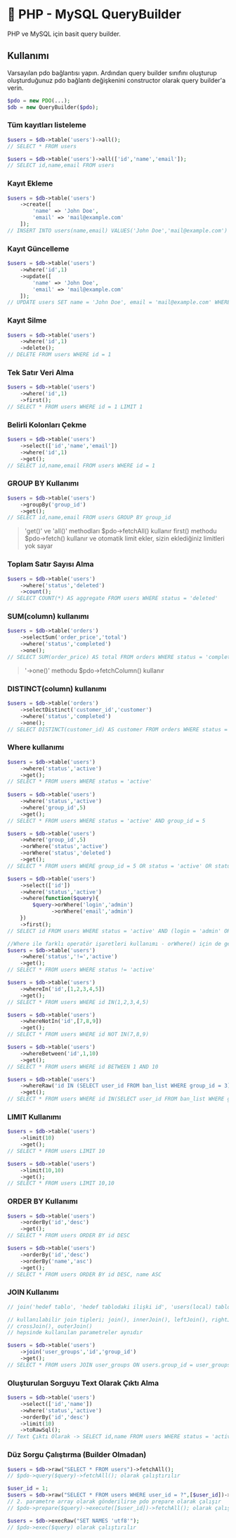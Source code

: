 # 🔧 PHP - MySQL QueryBuilder

PHP ve MySQL için basit query builder.


## Kullanımı

Varsayılan pdo bağlantısı yapın.
Ardından query builder sınıfını oluşturup oluşturduğunuz pdo bağlantı değişkenini constructor olarak query builder'a verin.
```php
$pdo = new PDO(...);
$db = new QueryBuilder($pdo);
```

### Tüm kayıtları listeleme
```php
$users = $db->table('users')->all();
// SELECT * FROM users

$users = $db->table('users')->all(['id','name','email']);
// SELECT id,name,email FROM users
```

### Kayıt Ekleme
```php
$users = $db->table('users')
    ->create([
        'name' => 'John Doe',
        'email' => 'mail@example.com'
    ]);
// INSERT INTO users(name,email) VALUES('John Doe','mail@example.com')
```

### Kayıt Güncelleme
```php
$users = $db->table('users')
    ->where('id',1)
    ->update([
        'name' => 'John Doe',
        'email' => 'mail@example.com'
    ]);
// UPDATE users SET name = 'John Doe', email = 'mail@example.com' WHERE id = 1
```

### Kayıt Silme
```php
$users = $db->table('users')
    ->where('id',1)
    ->delete();
// DELETE FROM users WHERE id = 1
```

### Tek Satır Veri Alma
```php
$users = $db->table('users')
    ->where('id',1)
    ->first();
// SELECT * FROM users WHERE id = 1 LIMIT 1
```

### Belirli Kolonları Çekme
```php
$users = $db->table('users')
    ->select(['id','name','email'])
    ->where('id',1)
    ->get();
// SELECT id,name,email FROM users WHERE id = 1
```

### GROUP BY Kullanımı
```php
$users = $db->table('users')
    ->groupBy('group_id')
    ->get();
// SELECT id,name,email FROM users GROUP BY group_id
```

> 'get()' ve 'all()' methodları $pdo->fetchAll() kullanır
> first() methodu $pdo->fetch() kullanır ve otomatik limit ekler, sizin eklediğiniz limitleri yok sayar

### Toplam Satır Sayısı Alma
```php
$users = $db->table('users')
    ->where('status','deleted')
    ->count();
// SELECT COUNT(*) AS aggregate FROM users WHERE status = 'deleted'
```

### SUM(column) kullanımı
```php
$users = $db->table('orders')
    ->selectSum('order_price','total')
    ->where('status','completed')
    ->one();
// SELECT SUM(order_price) AS total FROM orders WHERE status = 'completed'
```

> '->one()' methodu $pdo->fetchColumn() kullanır

### DISTINCT(column) kullanımı
```php
$users = $db->table('orders')
    ->selectDistinct('customer_id','customer')
    ->where('status','completed')
    ->one();
// SELECT DISTINCT(customer_id) AS customer FROM orders WHERE status = 'completed'
```

### Where kullanımı
```php
$users = $db->table('users')
    ->where('status','active')
    ->get();
// SELECT * FROM users WHERE status = 'active'
    
$users = $db->table('users')
    ->where('status','active')
    ->where('group_id',5)
    ->get();
// SELECT * FROM users WHERE status = 'active' AND group_id = 5

$users = $db->table('users')
    ->where('group_id',5)
    ->orWhere('status','active')
    ->orWhere('status','deleted')
    ->get();
// SELECT * FROM users WHERE group_id = 5 OR status = 'active' OR status = 'deleted'

$users = $db->table('users')
    ->select(['id'])
    ->where('status','active')
    ->where(function($query){
        $query->orWhere('login','admin')
              ->orWhere('email','admin')    
    })
    ->first();
// SELECT id FROM users WHERE status = 'active' AND (login = 'admin' OR email = 'admin') LIMIT 1 

//Where ile farklı operatör işaretleri kullanımı - orWhere() için de geçerlidir
$users = $db->table('users')
    ->where('status','!=','active')
    ->get();
// SELECT * FROM users WHERE status != 'active'

$users = $db->table('users')
    ->whereIn('id',[1,2,3,4,5])
    ->get();
// SELECT * FROM users WHERE id IN(1,2,3,4,5)

$users = $db->table('users')
    ->whereNotIn('id',[7,8,9])
    ->get();
// SELECT * FROM users WHERE id NOT IN(7,8,9)

$users = $db->table('users')
    ->whereBetween('id',1,10)
    ->get();
// SELECT * FROM users WHERE id BETWEEN 1 AND 10

$users = $db->table('users')
    ->whereRaw('id IN (SELECT user_id FROM ban_list WHERE group_id = 3)')
    ->get();
// SELECT * FROM users WHERE id IN(SELECT user_id FROM ban_list WHERE group_id = 3)
```

### LIMIT Kullanımı
```php
$users = $db->table('users')
    ->limit(10)
    ->get();
// SELECT * FROM users LIMIT 10

$users = $db->table('users')
    ->limit(10,10)
    ->get();
// SELECT * FROM users LIMIT 10,10
```

### ORDER BY Kullanımı
```php
$users = $db->table('users')
    ->orderBy('id','desc')
    ->get();
// SELECT * FROM users ORDER BY id DESC

$users = $db->table('users')
    ->orderBy('id','desc')
    ->orderBy('name','asc')
    ->get();
// SELECT * FROM users ORDER BY id DESC, name ASC
```

### JOIN Kullanımı
```php
// join('hedef tablo', 'hedef tablodaki ilişki id', 'users(local) tablosundaki ilişki id')

// kullanılabilir join tipleri; join(), innerJoin(), leftJoin(), rightJoin()
// crossJoin(), outerJoin()
// hepsinde kullanılan parametreler aynıdır

$users = $db->table('users')
    ->join('user_groups','id','group_id') 
    ->get();
// SELECT * FROM users JOIN user_groups ON users.group_id = user_groups.id
```

### Oluşturulan Sorguyu Text Olarak Çıktı Alma
```php
$users = $db->table('users')
    ->select(['id','name'])
    ->where('status','active')
    ->orderBy('id','desc')
    ->limit(10)
    ->toRawSql();
// Text Çıktı Olarak -> SELECT id,name FROM users WHERE status = 'active' ORDER BY id DESC LIMIT 10
```

### Düz Sorgu Çalıştırma (Builder Olmadan)
```php
$users = $db->raw("SELECT * FROM users")->fetchAll();
// $pdo->query($query)->fetchAll(); olarak çalıştırılır

$user_id = 1;
$users = $db->raw("SELECT * FROM users WHERE user_id = ?",[$user_id])->fetchAll();
// 2. parametre array olarak gönderilirse pdo prepare olarak çalışır
// $pdo->prepare($query)->execute([$user_id])->fetchAll(); olarak çalıştırılır

$users = $db->execRaw("SET NAMES 'utf8'");
// $pdo->exec($query) olarak çalıştırılır
```
